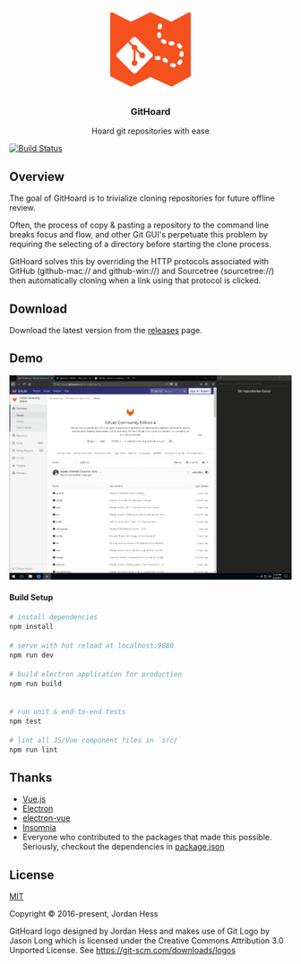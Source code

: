 <div align="center">
<img width="150" src="/src/renderer/assets/icon.png" alt="GitHoard" />
</div>

<h3 align="center">
GitHoard
</h3>

<p align="center">
Hoard git repositories with ease
</p>

<p align="center">

[![Build Status](https://travis-ci.org/jojobyte/githoard.svg?branch=master)](https://travis-ci.org/jojobyte/githoard)
</p>

## Overview

The goal of GitHoard is to trivialize cloning repositories for future offline review.

Often, the process of copy & pasting a repository to the command line breaks focus and flow, and other Git GUI's perpetuate this problem by requiring the selecting of a directory before starting the clone process.

GitHoard solves this by overriding the HTTP protocols associated with GitHub (github-mac:// and github-win://) and Sourcetree (sourcetree://) then automatically cloning when a link using that protocol is clicked.

## Download
Download the latest version from the [releases](https://github.com/jojobyte/githoard/releases/latest) page.

## Demo
![](/screens/demo.gif)

#### Build Setup

```bash
# install dependencies
npm install

# serve with hot reload at localhost:9080
npm run dev

# build electron application for production
npm run build


# run unit & end-to-end tests
npm test

# lint all JS/Vue component files in `src/`
npm run lint

```

## Thanks
 - [Vue.js](https://github.com/vuejs/vue)
 - [Electron](https://github.com/electron/electron)
 - [electron-vue](https://github.com/SimulatedGREG/electron-vue)
 - [Insomnia](https://github.com/getinsomnia/insomnia)
 - Everyone who contributed to the packages that made this possible. Seriously, checkout the dependencies in [package.json](/package.json)


## License

[MIT](http://opensource.org/licenses/MIT)

Copyright &copy; 2016-present, Jordan Hess

GitHoard logo designed by Jordan Hess and makes use of Git Logo by Jason Long which is licensed under the Creative Commons Attribution 3.0 Unported License. See https://git-scm.com/downloads/logos